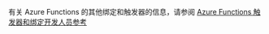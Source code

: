 有关 Azure Functions 的其他绑定和触发器的信息，请参阅 [Azure Functions 触发器和绑定开发人员参考](../articles/azure-functions/functions-triggers-bindings.md)



<!--HONumber=Nov16_HO2-->


